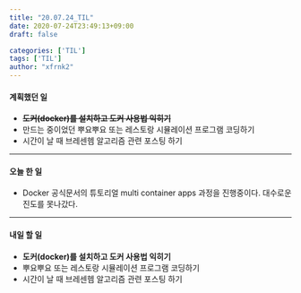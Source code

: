 ```yaml
---
title: "20.07.24_TIL"
date: 2020-07-24T23:49:13+09:00
draft: false

categories: ['TIL']
tags: ['TIL']
author: "xfrnk2"
---
```

#### 계획했던 일
+ ~~**도커(docker)를 설치하고 도커 사용법 익히기**~~
+ 만드는 중이었던 뿌요뿌요 또는 레스토랑 시뮬레이션 프로그램 코딩하기
+ 시간이 날 때 브레센헴 알고리즘 관련 포스팅 하기
---  
#### 오늘 한 일
+ Docker 공식문서의 튜토리얼 multi container apps 과정을 진행중이다. 대수로운 진도를 못나갔다.
---   
#### 내일 할 일 
+ **도커(docker)를 설치하고 도커 사용법 익히기**
+ 뿌요뿌요 또는 레스토랑 시뮬레이션 프로그램 코딩하기
+ 시간이 날 때 브레센헴 알고리즘 관련 포스팅 하기